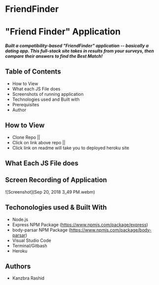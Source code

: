 # FriendFinder

 # "Friend Finder" Application
##### Built a compatibility-based "FriendFinder" application -- basically a dating app. This full-stack site takes in results from your  surveys, then compare their answers to find the Best Match!

## Table of Contents
* How to View
* What each JS File does
* Screenshots of running application
* Technologies used and Built with
* Prerequisites
* Author


## How to View
* Clone Repo ||
* Click on link above repo ||
* Click link on readme will take you to deployed heroku site

 
 ## What Each JS File does


 ## Screen Recording of Application
![Screenshot](Sep 20, 2018 3_49 PM.webm)


 

    
 ## Techonologies used & Built With
 * Node.js
 * Express NPM Package (https://www.npmjs.com/package/express)
 * body-parsar NPM Package (https://www.npmjs.com/package/body-parsar)
 * Visual Studio Code
 * Terminal/Gitbash
 * Heroku

## Authors
 * Kanzbra Rashid
